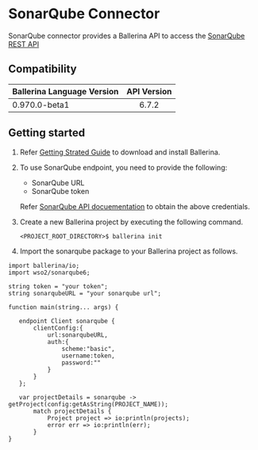 # SonarQube Connector

SonarQube connector provides a Ballerina API to access the [SonarQube REST API](https://docs.sonarqube.org/display/DEV/Web+API)

## Compatibility

| Ballerina Language Version                              | API Version
| ---------------------------------------------| :--------------:
| 0.970.0-beta1                                | 6.7.2

## Getting started

1.  Refer [Getting Strated Guide](https://stage.ballerina.io/learn/getting-started/) to download and install Ballerina.
2.  To use SonarQube endpoint, you need to provide the following:

       - SonarQube URL
       - SonarQube token
    
       Refer [SonarQube API docuementation](https://docs.sonarqube.org/display/SONAR/User+Token) to obtain the above credentials.

4. Create a new Ballerina project by executing the following command.

      ``<PROJECT_ROOT_DIRECTORY>$ ballerina init``

5. Import the sonarqube package to your Ballerina project as follows.

```ballerina
import ballerina/io;
import wso2/sonarqube6;

string token = "your token";
string sonarqubeURL = "your sonarqube url";

function main(string... args) {

   endpoint Client sonarqube {
       clientConfig:{
           url:sonarqubeURL,
           auth:{
               scheme:"basic",
               username:token,
               password:""
           }
       }
   };
   
   var projectDetails = sonarqube -> getProject(config:getAsString(PROJECT_NAME));
       match projectDetails {
           Project project => io:println(projects);
           error err => io:println(err);
       }
}
```